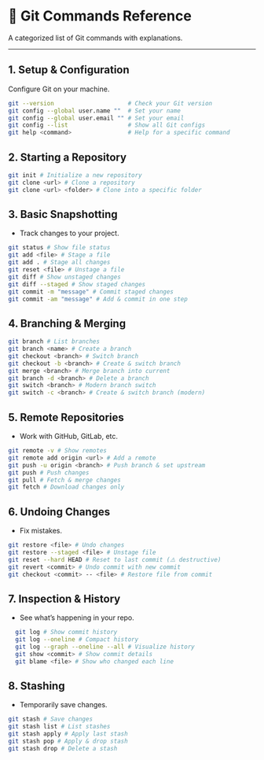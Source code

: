 # 🧾 Git Commands Reference

A categorized list of Git commands with explanations.

---

## 1. Setup & Configuration

Configure Git on your machine.

```bash
git --version                     # Check your Git version
git config --global user.name ""  # Set your name
git config --global user.email "" # Set your email
git config --list                 # Show all Git configs
git help <command>                # Help for a specific command
```

## 2. Starting a Repository

```bash
git init # Initialize a new repository
git clone <url> # Clone a repository
git clone <url> <folder> # Clone into a specific folder
```

## 3. Basic Snapshotting

- Track changes to your project.

```bash
git status # Show file status
git add <file> # Stage a file
git add . # Stage all changes
git reset <file> # Unstage a file
git diff # Show unstaged changes
git diff --staged # Show staged changes
git commit -m "message" # Commit staged changes
git commit -am "message" # Add & commit in one step
```

## 4. Branching & Merging

```bash
git branch # List branches
git branch <name> # Create a branch
git checkout <branch> # Switch branch
git checkout -b <branch> # Create & switch branch
git merge <branch> # Merge branch into current
git branch -d <branch> # Delete a branch
git switch <branch> # Modern branch switch
git switch -c <branch> # Create & switch branch (modern)
```

## 5. Remote Repositories

- Work with GitHub, GitLab, etc.

```bash
git remote -v # Show remotes
git remote add origin <url> # Add a remote
git push -u origin <branch> # Push branch & set upstream
git push # Push changes
git pull # Fetch & merge changes
git fetch # Download changes only
```

## 6. Undoing Changes

- Fix mistakes.

```bash
git restore <file> # Undo changes
git restore --staged <file> # Unstage file
git reset --hard HEAD # Reset to last commit (⚠️ destructive)
git revert <commit> # Undo commit with new commit
git checkout <commit> -- <file> # Restore file from commit
```

## 7. Inspection & History

- See what’s happening in your repo.

```bash
  git log # Show commit history
  git log --oneline # Compact history
  git log --graph --oneline --all # Visualize history
  git show <commit> # Show commit details
  git blame <file> # Show who changed each line
```

## 8. Stashing

- Temporarily save changes.

```bash
git stash # Save changes
git stash list # List stashes
git stash apply # Apply last stash
git stash pop # Apply & drop stash
git stash drop # Delete a stash
```
